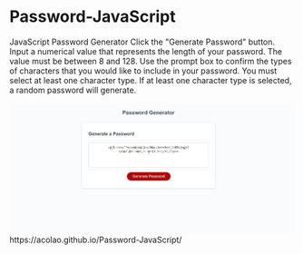 # Password-JavaScript
JavaScript Password Generator
Click the "Generate Password" button.
Input a numerical value that represents the length of your password. The value must be between 8 and 128.
Use the prompt box to confirm the types of characters that you would like to include in your password. You must select at least one character type.
If at least one character type is selected, a random password will generate.

<img src="Assets/Screenshot 2023-05-25 211804.jpg">
https://acolao.github.io/Password-JavaScript/